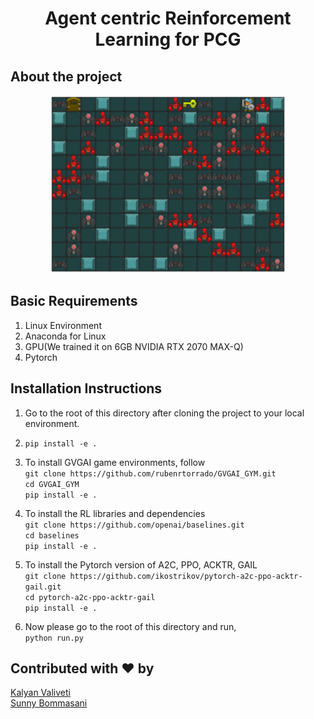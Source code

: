 <h1 align="center">
  Agent centric Reinforcement Learning for PCG
</h1>

## About the project ##

<p align="center">
    <img src="Generated Levels/1.png"
    height="75%" width="75%">
</p>

## Basic Requirements ##
1. Linux Environment
2. Anaconda for Linux
3. GPU(We trained it on 6GB NVIDIA RTX 2070 MAX-Q)
4. Pytorch


## Installation Instructions ##

1. Go to the root of this directory after cloning the project to your local environment.
2. `pip install -e .`
3. To install GVGAI game environments, follow <br/>
`git clone https://github.com/rubenrtorrado/GVGAI_GYM.git` <br/>
`cd GVGAI_GYM`<br/>
`pip install -e .`
4. To install the RL libraries and dependencies <br/>
`git clone https://github.com/openai/baselines.git`<br/>
`cd baselines`<br/>
`pip install -e .`
5. To install the Pytorch version of A2C, PPO, ACKTR, GAIL <br/>
`git clone https://github.com/ikostrikov/pytorch-a2c-ppo-acktr-gail.git` <br/>
`cd pytorch-a2c-ppo-acktr-gail`<br/>
`pip install -e .`

6. Now please go to the root of this directory and run,<br/>
`python run.py`


## Contributed with ❤ by ##

 [Kalyan Valiveti](https://github.com/kalyan-v)<br/>
 [Sunny Bommasani](https://github.com/Sunny3699)
